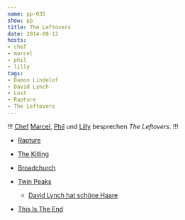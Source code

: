 ```yaml
---
name: pp-035
show: pp
title: The Leftovers
date: 2014-08-12
hosts:
- chef
- marcel
- phil
- lilly
tags:
- Damon Lindelof
- David Lynch
- Lost
- Rapture
- The Leftovers
---
```

!!!
[Chef](https://twitter.com/grischder) [Marcel](https://twitter.com/sirmarcel), [Phil](https://twitter.com/philgrooves) und [Lilly](https://twitter.com/dielilly) besprechen _The Leftovers_.
!!!

- [Rapture](http://en.wikipedia.org/wiki/Rapture)
- [The Killing](http://en.wikipedia.org/wiki/The_Killing_(U.S._TV_series))
- [Broadchurch](http://en.wikipedia.org/wiki/Broadchurch)
- [Twin Peaks](http://en.wikipedia.org/wiki/Twin_Peaks)
  - [David Lynch hat schöne Haare](http://www.interviewmagazine.com/files/2012/01/08/img-david-lynch-01-_184117216071.jpg)

- [This Is The End](http://www.imdb.com/title/tt1245492/)
